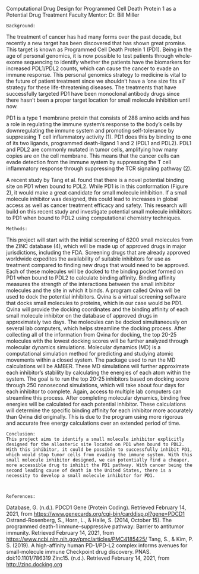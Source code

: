 Computational Drug Design for Programmed Cell Death Protein 1 as a Potential Drug Treatment
Faculty Mentor: Dr. Bill Miller


	Background:
The treatment of cancer has had many forms over the past decade, but recently a new target has been discovered that has shown great promise. This target is known as Programmed Cell Death Protein 1 (PD1). Being in the age of personal genomics, it is now possible to test patients through whole-exome sequencing to identify whether the patients have the biomarkers for increased PDL1/PDL2 counts, which can cause the cancer to evade an immune response. This personal genomics strategy to medicine is vital to the future of patient treatment since we shouldn’t have a ‘one size fits all’ strategy for these life-threatening diseases. The treatments that have successfully targeted PD1 have been monoclonal antibody drugs since there hasn’t been a proper target location for small molecule inhibition until now.

PD1 is a type 1 membrane protein that consists of 288 amino acids and has a role in regulating the immune system’s response to the body’s cells by downregulating the immune system and promoting self-tolerance by suppressing T cell inflammatory activity (1).  PD1 does this by binding to one of its two ligands, programmed death-ligand 1 and 2 (PDL1 and PDL2). PDL1 and PDL2 are commonly mutated in tumor cells, amplifying how many copies are on the cell membrane. This means that the cancer cells can evade detection from the immune system by suppressing the T cell inflammatory response through suppressing the TCR signaling pathway (2). 

A recent study by Tang et al. found that there is a novel potential binding site on PD1 when bound to PDL2.  While PD1 is in this conformation (Figure 2), it would make a great candidate for small molecule inhibition. If a small molecule inhibitor was designed, this could lead to increases in global access as well as cancer treatment efficacy and safety. This research will build on this recent study and investigate potential small molecule inhibitors to PD1 when bound to PDL2 using computational chemistry techniques. 

	Methods:
This project will start with the initial screening of 6200 small molecules from the ZINC database (4), which will be made up of approved drugs in major jurisdictions, including the FDA. Screening drugs that are already approved worldwide expedites the availability of suitable inhibitors for use as treatment compared to finding new drugs that would need to be approved. Each of these molecules will be docked to the binding pocket formed on PD1 when bound to PDL2 to calculate binding affinity. Binding affinity measures the strength of the interactions between the small inhibitor molecules and the site in which it binds. A program called Qvina will be used to dock the potential inhibitors. Qvina is a virtual screening software that docks small molecules to proteins, which in our case would be PD1. Qvina will provide the docking coordinates and the binding affinity of each small molecule inhibitor on the database of approved drugs in approximately two days. The molecules can be docked simultaneously on several lab computers, which helps streamline the docking process. After collecting all of the information from Qvina for docking, the top 20-25 molecules with the lowest docking scores will be further analyzed through molecular dynamics simulations.
	Molecular dynamics (MD) is a computational simulation method for predicting and studying atomic movements within a closed system. The package used to run the MD calculations will be AMBER. These MD simulations will further approximate each inhibitor’s stability by calculating the energies of each atom within the system. The goal is to run the top 20-25 inhibitors based on docking score through 250 nanosecond simulations, which will take about four days for each inhibitor to complete. Again, access to multiple lab computers can streamline this process. After completing molecular dynamics, binding free energies will be calculated for each potential inhibitor. These calculations will determine the specific binding affinity for each inhibitor more accurately than Qvina did originally. This is due to the program using more rigorous and accurate free energy calculations over an extended period of time. 

	Conclusion:
	This project aims to identify a small molecule inhibitor explicitly designed for the allosteric site located on PD1 when bound to PDL2. With this inhibitor, it could be possible to successfully inhibit PD1, which would stop tumor cells from evading the immune system. With this small molecule inhibitor designed, we can potentially find a cheaper, more accessible drug to inhibit the PD1 pathway. With cancer being the second leading cause of death in the United States, there is a necessity to develop a small molecule inhibitor for PD1. 
	
	
	
	References:
Database, G. (n.d.). PDCD1 Gene (Protein Coding). Retrieved February 14, 2021, from https://www.genecards.org/cgi-bin/carddisp.pl?gene=PDCD1
Ostrand-Rosenberg, S., Horn, L., & Haile, S. (2014, October 15). The programmed death-1 immune-suppressive pathway: Barrier to antitumor immunity. Retrieved February 14, 2021, from https://www.ncbi.nlm.nih.gov/pmc/articles/PMC4185425/
Tang, S., & Kim, P. S. (2019). A high-affinity human PD-1/PD-L2 complex informs avenues for small-molecule immune Checkpoint drug discovery. PNAS. doi:10.1101/786319
Zinc15. (n.d.). Retrieved February 14, 2021, from http://zinc.docking.org

